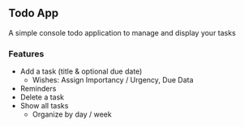 ## Todo App
A simple console todo application to manage and display your tasks

### Features
- Add a task (title & optional due date)
  - Wishes:  Assign Importancy / Urgency, Due Data
- Reminders
- Delete a task
- Show all tasks
  - Organize by day / week
